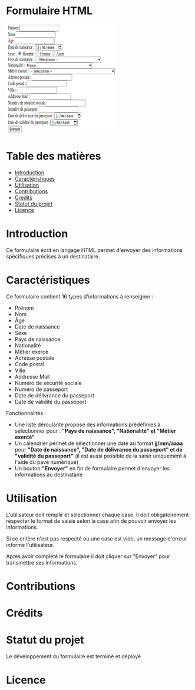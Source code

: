 # Formulaire HTML

<img src="/pics/form-html.png" width="300" height="300">

# Table des matières

- [Introduction](#introduction)
- [Caractéristiques](#Caractéristiques)
- [Utilisation](#Utilisation)
- [Contributions](#Contributions)
- [Crédits](#Crédits)
- [Statut du projet](#Statut-du-projet)
- [Licence](#Licence)

# Introduction

Ce formulaire écrit en langage HTML permet d'envoyer des informations spécifiques précises à un destinataire.

# Caractéristiques

Ce formulaire contient 16 types d'informations à renseigner :

- Prénom
- Nom
- Âge
- Date de naissance
- Sexe
- Pays de naissance
- Nationalité
- Métier exercé
- Adresse postale
- Code postal
- Ville
- Addresse Mail
- Numéro de sécurité sociale
- Numéro de passeport
- Date de délivrance du passeport
- Date de validité du passeport

Fonctionnalités :

- Une liste déroulante propose des informations prédefinies à sélectionner pour : **"Pays de naissance", "Nationalité" et "Métier exercé"**
- Un calendrier permet de sélectionner une date au format **jj/mm/aaaa** pour **"Date de naissance", "Date de délivrance du passeport" et de "validité du passeport"** (il est aussi possible de la saisir uniquement à l'aide du pavé numérique)
- Un bouton **"Envoyer"** en fin de formulaire permet d'envoyer les informations au destinataire

# Utilisation

L'utilisateur doit remplir et sélectionner chaque case.
Il doit obligatoirement respecter le format de saisie selon la case afin de pouvoir envoyer les informations.

Si ce critère n'est pas respecté ou une case est vide, un message d'erreur informe l'utilisateur.

Après avoir complété le formulaire il doit cliquer sur "Envoyer" pour transmettre ses informations.

# Contributions

# Crédits

# Statut du projet

Le développement du formulaire est terminé et déployé

# Licence
